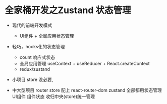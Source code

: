 # 全家桶开发之Zustand 状态管理

- 现代的前端开发模式
    - UI组件 + 全局应用状态管理
    
- 轻巧，hooks化的状态管理 
    - count 响应式状态
    - 全局应用管理
        useContext + useReducer + React.createContext
    - redux/zustand 

- 小项目 store 没必要,
- 中大型项目 router store 配上
    react-router-dom
    zustand
    全部都用状态管理 UI组件
    组件状态 收归中央(store)统一管理
    